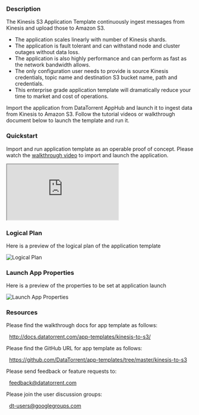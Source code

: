 ### Description
The Kinesis S3 Application Template continuously ingest messages from Kinesis and upload those to Amazon S3.
- The application scales linearly with number of Kinesis shards.
- The application is fault tolerant and can withstand node and cluster outages without data loss.
- The application is also highly performance and can perform as fast as the network bandwidth allows.
- The only configuration user needs to provide is source Kinesis credentials, topic name and destination S3 bucket name, path and credentials.
- This enterprise grade application template will dramatically reduce your time to market and cost of operations.

Import the application from DataTorrent AppHub and launch it to ingest data from Kinesis to Amazon S3. Follow the tutorial videos or walkthrough document below to launch the template and run it.

### Quickstart
Import and run application template as an operable proof of concept. Please watch the [walkthrough video](https://www.youtube.com/watch?v=cQauyix5_XY) to import and launch the application.

<iframe src="https://www.youtube.com/watch?v=cQauyix5_XY?enablejsapi=1" allowfullscreen="allowfullscreen" class="video" id="basicVideo" ga-track="basicVideo"></iframe>

### Logical Plan

Here is a preview of the logical plan of the application template

![Logical Plan](https://www.datatorrent.com/wp-content/uploads/2017/04/Kinesis_to_S3_DAG.jpg)

### Launch App Properties

Here is a preview of the properties to be set at application launch

![Launch App Properties](https://www.datatorrent.com/wp-content/uploads/2017/04/Kinesis_to_S3_properties.png)

### Resources

Please find the walkthrough docs for app template as follows:

&nbsp; <a href="http://docs.datatorrent.com/app-templates/kinesis-to-s3/"  class="docs" id="docs" ga-track="docs" target="_blank">http://docs.datatorrent.com/app-templates/kinesis-to-s3/</a>

Please find the GitHub URL for app template as follows:

&nbsp; <a href="https://github.com/DataTorrent/app-templates/tree/master/kinesis-to-s3"  class="github" id="github" ga-track="github" target="_blank">https://github.com/DataTorrent/app-templates/tree/master/kinesis-to-s3</a>

Please send feedback or feature requests to:

&nbsp; <a href="mailto:feedback@datatorrent.com"  class="feedback" id="feedback" ga-track="feedback">feedback@datatorrent.com</a>

Please join the user discussion groups:

&nbsp; <a href="mailto:dt-users@googlegroups.com"  class="maillist" id="maillist" ga-track="maillist">dt-users@googlegroups.com</a>

